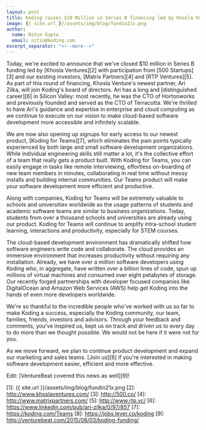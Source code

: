 ```yaml
---
layout: post
title: Koding raises $10 Million in Series B financing led by Khosla Ventures
image: {{ site.url }}/assets/img/blog/fundin21x.png
author:
  name: Nitin Gupta
  email: nitin@koding.com
excerpt_separator: "<!--more-->"
---
```


Today, we're excited to announce that we've closed $10 million in Series B funding <!--more--> led by [Khosla Ventures][2] with participation from [500 Startups][3] and our existing investors, [Matrix Partners][4] and [RTP Ventures][5]. As part of this round of financing, Khosla Venture's newest partner, Ari Zilka, will join Koding's board of directors. Ari has a long and [distinguished career][6] in Silicon Valley: most recently, he was the CTO of Hortonworks and previously founded and served as the CTO of Terracotta. We're thrilled to have Ari's guidance and expertise in enterprise and cloud computing as we continue to execute on our vision to make cloud-based software development more accessible and infinitely scalable.

We are now also opening up signups for early access to our newest product, [Koding for Teams][7], which eliminates the pain points typically experienced by both large and small software development organizations. While individual engineering skills still matter a lot, it's the collective effort of a team that really gets a product built. With Koding for Teams, you can easily engage in tasks like remote interviewing, effortless on-boarding of new team members in minutes, collaborating in real time without messy installs and building internal communities. Our Teams product will make your software development more efficient and productive.

Along with companies, Koding for Teams will be extremely valuable to schools and universities worldwide as the usage patterns of students and academic software teams are similar to business organizations. Today, students from over a thousand schools and universities are already using our product. Koding for Teams will continue to amplify intra-school student learning, interactions and productivity, especially for STEM courses.

The cloud-based development environment has dramatically shifted how software engineers write code and collaborate. The cloud provides an immersive environment that increases productivity without requiring any installation. Already, we have over a million software developers using Koding who, in aggregate, have written over a billion lines of code, spun up millions of virtual machines and consumed over eight petabytes of storage. Our recently forged partnerships with developer focused companies like DigitalOcean and Amazon Web Services (AWS) help get Koding into the hands of even more developers worldwide.

We're so thankful to the incredible people who've worked with us so far to make Koding a success, especially the Koding community, our team, families, friends, investors and advisors. Through your feedback and comments, you've inspired us, kept us on track and driven us to every day to do more than we thought possible. We would not be here if it were not for you.

As we move forward, we plan to continue product development and expand our marketing and sales teams. [Join us][8] if you're interested in making software development easier, efficient and more effective.

Edit: [VentureBeat covered this news as well][9]!

[1]: {{ site.url }}/assets/img/blog/fundin21x.png
[2]: http://www.khoslaventures.com/
[3]: http://500.co/
[4]: http://www.matrixpartners.com/
[5]: http://www.rtp.vc/
[6]: https://www.linkedin.com/pub/ari-zilka/0/97/857
[7]: https://koding.com/Teams
[8]: https://jobs.lever.co/koding
[9]: http://venturebeat.com/2015/08/03/koding-funding/
